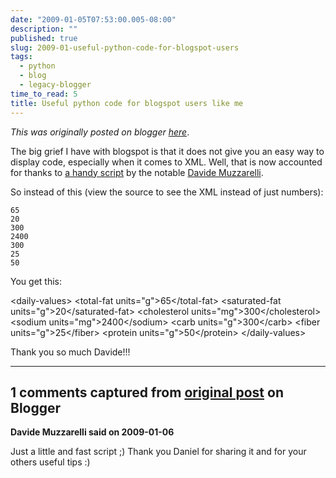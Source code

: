 ```yaml
---
date: "2009-01-05T07:53:00.005-08:00"
description: ""
published: true
slug: 2009-01-useful-python-code-for-blogspot-users
tags:
  - python
  - blog
  - legacy-blogger
time_to_read: 5
title: Useful python code for blogspot users like me
---
```


_This was originally posted on blogger [here](https://pydanny.blogspot.com/2009/01/useful-python-code-for-blogspot-users.html)_.

The big grief I have with blogspot is that it does not give you an easy way to display code, especially when it comes to XML. Well, that is now accounted for thanks to [a handy script](https://ddavide.blogspot.com/2006/11/convertire-lhtml-in-html-sicuro.html) by the notable [Davide Muzzarelli](https://ddavide.blogspot.com/).

So instead of this (view the source to see the XML instead of just numbers):

```
65
20
300
2400
300
25
50
```

You get this:

&lt;daily-values&gt;
&lt;total-fat units="g"&gt;65&lt;/total-fat&gt;
&lt;saturated-fat units="g"&gt;20&lt;/saturated-fat&gt;
&lt;cholesterol units="mg"&gt;300&lt;/cholesterol&gt;
&lt;sodium units="mg"&gt;2400&lt;/sodium&gt;
&lt;carb units="g"&gt;300&lt;/carb&gt;
&lt;fiber units="g"&gt;25&lt;/fiber&gt;
&lt;protein units="g"&gt;50&lt;/protein&gt;
&lt;/daily-values&gt;

Thank you so much Davide!!!

---

## 1 comments captured from [original post](https://pydanny.blogspot.com/2009/01/useful-python-code-for-blogspot-users.html) on Blogger

**Davide Muzzarelli said on 2009-01-06**

Just a little and fast script ;)
Thank you Daniel for sharing it and for your others useful tips :)
